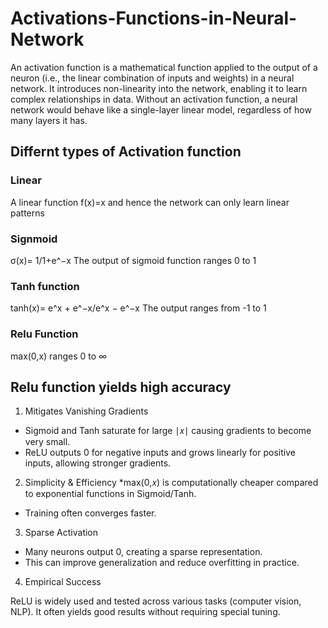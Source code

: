 # Activations-Functions-in-Neural-Network

An activation function is a mathematical function applied to the output of a neuron (i.e., the linear combination of inputs and weights) in a neural network. It introduces non-linearity into the network, enabling it to learn complex relationships in data. Without an activation function, a neural network would behave like a single-layer linear model, regardless of how many layers it has.
## Differnt types of Activation function
### Linear
A linear function f(x)=x and hence the network can only learn linear patterns

### Signmoid
σ(x)= 1/1+e^−x
The output of sigmoid function ranges 0 to 1
### Tanh function
tanh(x)= e^x + e^−x/e^x − e^−x
The output ranges from -1 to 1

### Relu Function
max(0,x)
ranges 0 to ∞

## Relu function yields high accuracy
1. Mitigates Vanishing Gradients
* Sigmoid and Tanh saturate for large ∣𝑥∣ causing gradients to become very small.
* ReLU outputs 0 for negative inputs and grows linearly for positive inputs, allowing stronger gradients.
2. Simplicity & Efficiency
*max(0,𝑥) is computationally cheaper compared to exponential functions in Sigmoid/Tanh.
* Training often converges faster.
3. Sparse Activation
* Many neurons output 0, creating a sparse representation.
* This can improve generalization and reduce overfitting in practice.

4. Empirical Success

ReLU is widely used and tested across various tasks (computer vision, NLP).
It often yields good results without requiring special tuning.
 
​

 
​
